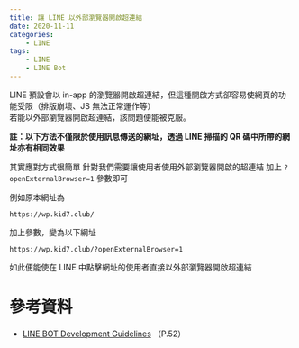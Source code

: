 ```yaml
---
title: 讓 LINE 以外部瀏覽器開啟超連結
date: 2020-11-11
categories:
    - LINE
tags:
    - LINE
    - LINE Bot
---
```


LINE 預設會以 in-app 的瀏覽器開啟超連結，但這種開啟方式卻容易使網頁的功能受限（排版崩壞、JS 無法正常運作等）  
若能以外部瀏覽器開啟超連結，該問題便能被克服。

**註：以下方法不僅限於使用訊息傳送的網址，透過 LINE 掃描的 QR 碼中所帶的網址亦有相同效果**

其實應對方式很簡單
針對我們需要讓使用者使用外部瀏覽器開啟的超連結
加上 `?openExternalBrowser=1` 參數即可

例如原本網址為
```
https://wp.kid7.club/
```

加上參數，變為以下網址
```
https://wp.kid7.club/?openExternalBrowser=1
```

如此便能使在 LINE 中點擊網址的使用者直接以外部瀏覽器開啟超連結

# 參考資料
- [LINE BOT Development Guidelines](https://developers.line.biz/media/partner-docs/LINE_BOT_Development_Guidelines.pdf) （P.52）
